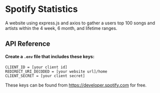 
# Spotify Statistics

A website using express.js and axios to gather a users top 100 songs and artists within the 4 week, 6 month, and lifetime ranges.




## API Reference

#### Create a `.env` file that includes these keys:
```
CLIENT_ID = [your client id]
REDIRECT_URI_DECODED = [your website url]/home
CLIENT_SECRET = [your client secret]
```
These keys can be found from https://developer.spotify.com for free.

